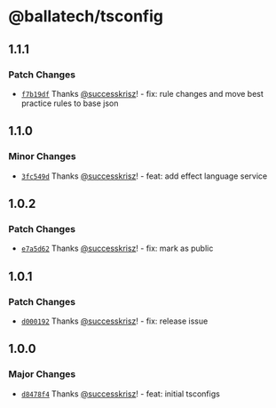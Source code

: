 # @ballatech/tsconfig

## 1.1.1

### Patch Changes

- [`f7b19df`](https://github.com/successkrisz/ballatech-public-packages/commit/f7b19dff53b8c02973cc474d4b0f25d081c54356) Thanks [@successkrisz](https://github.com/successkrisz)! - fix: rule changes and move best practice rules to base json

## 1.1.0

### Minor Changes

- [`3fc549d`](https://github.com/successkrisz/ballatech-public-packages/commit/3fc549df38b360d81ec90712e1669677694a5277) Thanks [@successkrisz](https://github.com/successkrisz)! - feat: add effect language service

## 1.0.2

### Patch Changes

- [`e7a5d62`](https://github.com/successkrisz/ballatech-public-packages/commit/e7a5d6272d179f581f6d80231553c1b04c012555) Thanks [@successkrisz](https://github.com/successkrisz)! - fix: mark as public

## 1.0.1

### Patch Changes

- [`d000192`](https://github.com/successkrisz/ballatech-public-packages/commit/d000192f2402e656a94ad89b2d566292d810efaa) Thanks [@successkrisz](https://github.com/successkrisz)! - fix: release issue

## 1.0.0

### Major Changes

- [`d8478f4`](https://github.com/successkrisz/ballatech-public-packages/commit/d8478f4eb7d7171bc63570bf009de54b09e90de6) Thanks [@successkrisz](https://github.com/successkrisz)! - feat: initial tsconfigs
